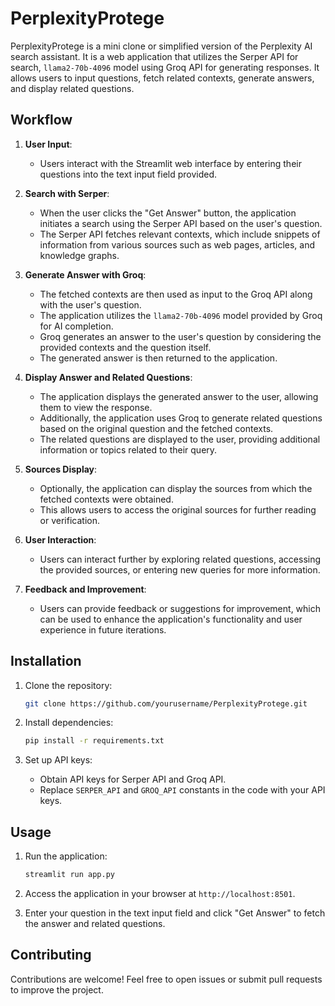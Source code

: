 # PerplexityProtege

PerplexityProtege is a mini clone or simplified version of the Perplexity AI search assistant. It is a web application that utilizes the Serper API for search, `llama2-70b-4096` model using Groq API for generating responses. It allows users to input questions, fetch related contexts, generate answers, and display related questions.

## Workflow


1. **User Input**: 
   - Users interact with the Streamlit web interface by entering their questions into the text input field provided.

2. **Search with Serper**:
   - When the user clicks the "Get Answer" button, the application initiates a search using the Serper API based on the user's question.
   - The Serper API fetches relevant contexts, which include snippets of information from various sources such as web pages, articles, and knowledge graphs.

3. **Generate Answer with Groq**:
   - The fetched contexts are then used as input to the Groq API along with the user's question.
   - The application utilizes the `llama2-70b-4096` model provided by Groq for AI completion.
   - Groq generates an answer to the user's question by considering the provided contexts and the question itself.
   - The generated answer is then returned to the application.

4. **Display Answer and Related Questions**:
   - The application displays the generated answer to the user, allowing them to view the response.
   - Additionally, the application uses Groq to generate related questions based on the original question and the fetched contexts.
   - The related questions are displayed to the user, providing additional information or topics related to their query.

5. **Sources Display**:
   - Optionally, the application can display the sources from which the fetched contexts were obtained.
   - This allows users to access the original sources for further reading or verification.

6. **User Interaction**:
   - Users can interact further by exploring related questions, accessing the provided sources, or entering new queries for more information.

7. **Feedback and Improvement**:
   - Users can provide feedback or suggestions for improvement, which can be used to enhance the application's functionality and user experience in future iterations.
  
## Installation

1. Clone the repository:

    ```bash
    git clone https://github.com/yourusername/PerplexityProtege.git
    ```

2. Install dependencies:

    ```bash
    pip install -r requirements.txt
    ```

3. Set up API keys:
    - Obtain API keys for Serper API and Groq API.
    - Replace `SERPER_API` and `GROQ_API` constants in the code with your API keys.

## Usage

1. Run the application:

    ```bash
    streamlit run app.py
    ```

2. Access the application in your browser at `http://localhost:8501`.

3. Enter your question in the text input field and click "Get Answer" to fetch the answer and related questions.

   

## Contributing

Contributions are welcome! Feel free to open issues or submit pull requests to improve the project.
